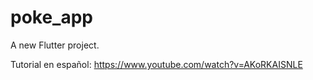 # poke_app

A new Flutter project.

Tutorial en español: https://www.youtube.com/watch?v=AKoRKAISNLE